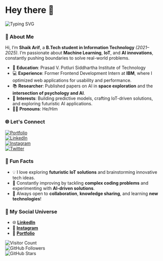 # Hey there 👋  
![Typing SVG](https://readme-typing-svg.herokuapp.com?font=Fira+Code&size=35&duration=3000&pause=1000&color=36BCF7&width=750&lines=WELCOME+TO+SHAIK+ARIF'S+GITHUB!;Tech+Explorer+%7C+AI+Innovator;ML+Enthusiast+%7C+IoT+Creator;Turning+Ideas+into+Impactful+Code;Collaborate%2C+Learn%2C+Innovate!🌟)



### 🚀 About Me  
Hi, I’m **Shaik Arif**, a **B.Tech student in Information Technology** *(2021–2025)*. I’m passionate about **Machine Learning**, **IoT**, and **AI innovations**, constantly pushing boundaries to solve real-world problems.  

- 🏫 **Education**: Prasad V. Potluri Siddhartha Institute of Technology  
- 💻 **Experience**: Former Frontend Development Intern at **IBM**, where I optimized web applications for usability and performance.  
- 📚 **Researcher**: Published papers on AI in **space exploration** and the **intersection of psychology and AI**.  
- 🤖 **Interests**: Building predictive models, crafting IoT-driven solutions, and exploring futuristic AI applications.  
- 🙋‍♂️ **Pronouns**: He/Him  
 



### 🌐 Let's Connect  
[![Portfolio](https://img.shields.io/badge/Portfolio-Coming%20Soon-blue?style=for-the-badge)](https://research1233.github.io/portfolio/)  
[![LinkedIn](https://img.shields.io/badge/LinkedIn-Connect-blue?style=for-the-badge&logo=linkedin)](https://linkedin.com/in/shaik-arif-b47317245)  
[![Instagram](https://img.shields.io/badge/Instagram-Follow-purple?style=for-the-badge&logo=instagram&logoColor=white)](https://www.instagram.com/unique__one__99/)  
[![Twitter](https://img.shields.io/badge/Twitter-Follow-blue?style=for-the-badge&logo=twitter)](https://x.com/Applelo96522941)  






### 🌟 Fun Facts  
- 💡 I love exploring **futuristic IoT solutions** and brainstorming innovative tech ideas.  
- 🎯 Constantly improving by tackling **complex coding problems** and experimenting with **AI-driven solutions**.  
- 🤝 Always open to **collaboration**, **knowledge sharing**, and learning **new technologies**!  



### 🔗 My Social Universe  
- 🌐 **[LinkedIn](https://linkedin.com/in/shaik-arif-b47317245)**  
- 📸 **[Instagram](https://www.instagram.com/unique__one__99/)**  
- 📁 **[Portfolio](https://research1233.github.io/portfolio/)**  



![Visitor Count](https://komarev.com/ghpvc/?username=shaikarif&color=blue&style=flat-square)  
![GitHub Followers](https://img.shields.io/github/followers/shaikarif?style=social)  
![GitHub Stars](https://img.shields.io/github/stars/shaikarif?style=social)  
